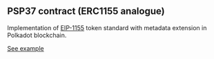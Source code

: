 ## PSP37 contract (ERC1155 analogue)

Implementation of [EIP-1155](https://eips.ethereum.org/EIPS/eip-1155) token standard with metadata extension in Polkadot blockchain.

[See example](https://727-Ventures.github.io/openbrush-contracts/smart-contracts/psp37/extensions/psp37metadata)
